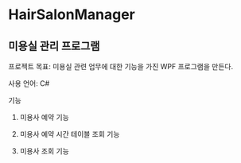 <h1>HairSalonManager</h1>

<h2>미용실 관리 프로그램</h2>

프로젝트 목표: 미용실 관련 업무에 대한 기능을 가진 WPF 프로그램을 만든다.

사용 언어: C#

기능

1. 미용사 예약 기능

2. 미용사 예약 시간 테이블 조회 기능

3. 미용사 조회 기능

